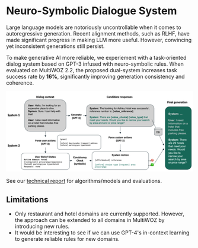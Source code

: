 # Neuro-Symbolic Dialogue System
Large language models are notoriously uncontrollable when it comes to autoregressive generation. Recent alignment methods, such as RLHF, have made significant progress in making LLM more useful. However, convincing yet inconsistent generations still persist.

To make generative AI more reliable, we experiement with a task-oriented dialog system based on GPT-3 infused with neuro-symbolic rules. 
When evaluated on MultiWOZ 2.2, the proposed dual-system increases task success rate by **16%**, significantly improving generation consistency and coherence.

<img src="algorithm.png" width="800"/>

See our [technical report](report.pdf) for algorithms/models and evaluations.

## Limitations
- Only restaurant and hotel domains are currently supported. However, the approach can be extended to all domains in MultiWOZ by introducing new rules.
- It would be interesting to see if we can use GPT-4's in-context learning to generate reliable rules for new domains.
